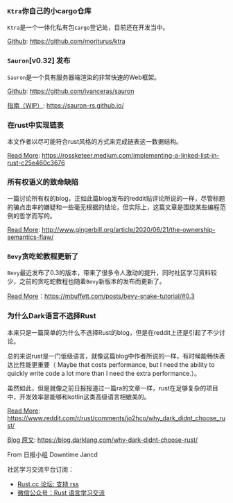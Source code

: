 
### `Ktra`你自己的小cargo仓库

`Ktra`是一个一体化私有包`cargo`登记处，目前还在开发当中。

[Github](https://github.com/moriturus/ktra): https://github.com/moriturus/ktra

### `Sauron`[v0.32] 发布

`Sauron`是一个具有服务器端渲染的非常快速的Web框架。

[Github](https://github.com/ivanceras/sauron): https://github.com/ivanceras/sauron

[指南（WIP）](https://sauron-rs.github.io/): https://sauron-rs.github.io/

### 在rust中实现链表

本文作者以尽可能符合rust风格的方式来完成链表这一数据结构。

[Read More](https://rossketeer.medium.com/implementing-a-linked-list-in-rust-c25e460c3676): https://rossketeer.medium.com/implementing-a-linked-list-in-rust-c25e460c3676

### 所有权语义的致命缺陷

一篇讨论所有权的blog，正如此篇blog发布的reddit贴评论所说的一样，尽管标题的骗点击率的嫌疑和一些毫无根据的结论，但实际上，这篇文章是围绕某些编程范例的哲学而写的。

[Read More](http://www.gingerbill.org/article/2020/06/21/the-ownership-semantics-flaw/): http://www.gingerbill.org/article/2020/06/21/the-ownership-semantics-flaw/

### `Bevy`贪吃蛇教程更新了

`Bevy`最近发布了0.3的版本，带来了很多令人激动的提升，同时社区学习资料较少，之前的贪吃蛇教程也随着`Bevy`新版本的发布而更新了。

[Read More](https://mbuffett.com/posts/bevy-snake-tutorial/#0.3)：https://mbuffett.com/posts/bevy-snake-tutorial/#0.3

### 为什么Dark语言不选择Rust

本来只是一篇简单的为什么不选择Rust的blog，但是在reddit上还是引起了不少讨论。

总的来说rust是一门低级语言，就像这篇blog中作者所说的一样，有时候能畅快表达比性能更重要（ Maybe that costs performance, but I need the ability to quickly write code a lot more than I need the extra performance.）。

虽然如此，但是就像之前日报报道过一篇ra的文章一样，rust在足够复杂的项目中，开发效率是能够和kotlin这类高级语言相媲美的。

[Read More](https://www.reddit.com/r/rust/comments/jo2hco/why_dark_didnt_choose_rust/): https://www.reddit.com/r/rust/comments/jo2hco/why_dark_didnt_choose_rust/

[Blog 原文](https://blog.darklang.com/why-dark-didnt-choose-rust/): https://blog.darklang.com/why-dark-didnt-choose-rust/

From 日报小组 Downtime Jancd

社区学习交流平台订阅：

- [Rust.cc 论坛: 支持 rss](https://rustcc.cn/)
- [微信公众号：Rust 语言学习交流](https://rustcc.cn/article?id=ed7c9379-d681-47cb-9532-0db97d883f62)